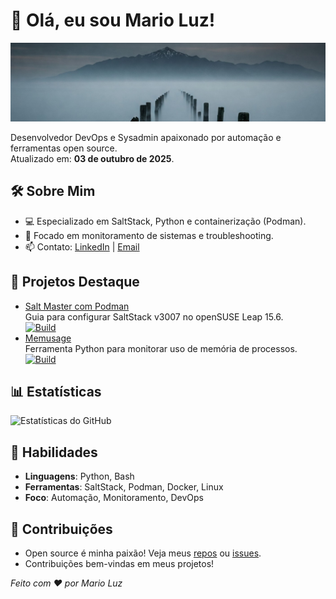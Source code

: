 # 👋 Olá, eu sou Mario Luz!
![Banner](banner.jpeg)

Desenvolvedor DevOps e Sysadmin apaixonado por automação e ferramentas open source.  
Atualizado em: **03 de outubro de 2025**.

## 🛠️ Sobre Mim
- 💻 Especializado em SaltStack, Python e containerização (Podman).
- 🌱 Focado em monitoramento de sistemas e troubleshooting.
- 📫 Contato: [LinkedIn](https://linkedin.com/in/marioluz) | [Email](mailto:mario@example.com)

## 🚀 Projetos Destaque
- [Salt Master com Podman](https://github.com/mariosergiosl/salt-master)  
  Guia para configurar SaltStack v3007 no openSUSE Leap 15.6.  
  [![Build](https://img.shields.io/github/actions/workflow/status/mariosergiosl/salt-master/ci.yml?label=Build)](https://github.com/mariosergiosl/salt-master/actions)
- [Memusage](https://github.com/mariosergiosl/memusage)  
  Ferramenta Python para monitorar uso de memória de processos.  
  [![Build](https://img.shields.io/github/actions/workflow/status/mariosergiosl/memusage/ci.yml?label=Build)](https://github.com/mariosergiosl/memusage/actions)

## 📊 Estatísticas
![Estatísticas do GitHub](https://github-readme-stats.vercel.app/api?username=mariosergiosl&show_icons=true&theme=radical)

## 🎯 Habilidades
- **Linguagens**: Python, Bash
- **Ferramentas**: SaltStack, Podman, Docker, Linux
- **Foco**: Automação, Monitoramento, DevOps

## 🌟 Contribuições
- Open source é minha paixão! Veja meus [repos](https://github.com/mariosergiosl?tab=repositories) ou [issues](https://github.com/mariosergiosl?tab=issues).
- Contribuições bem-vindas em meus projetos!

*Feito com ❤️ por Mario Luz*
